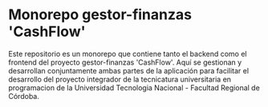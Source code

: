 # Monorepo gestor-finanzas 'CashFlow'

Este repositorio es un monorepo que contiene tanto el backend como el frontend del proyecto gestor-finanzas 'CashFlow'. Aquí se gestionan y desarrollan conjuntamente ambas partes de la aplicación para facilitar el desarrollo del proyecto integrador de la tecnicatura universitaria en programacion de la Universidad Tecnologia Nacional - Facultad Regional de Córdoba.
